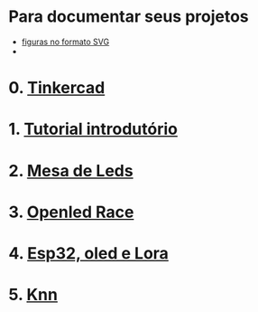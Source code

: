 # Para documentar seus projetos

* [figuras no formato SVG](https://github.com/usini/diagrams)
* 

# 0. [Tinkercad](https://github.com/arduinoufv/inf351/tree/master/2022/tinkercad)

# 1. [Tutorial introdutório](https://github.com/arduinoufv/inf351/tree/master/2022/Trabalhos_dos_alunos)

# 2. [Mesa de Leds](https://github.com/arduinoufv/inf351/tree/master/2022/Tarefa2)

# 3. [Openled Race](https://github.com/arduinoufv/inf351/tree/master/2022/openledrace)

# 4. [Esp32, oled e Lora](https://github.com/arduinoufv/inf351/tree/master/2022/4_lora_esp32_oled)

# 5. [Knn](https://github.com/arduinoufv/inf351/tree/master/2022/knn)



